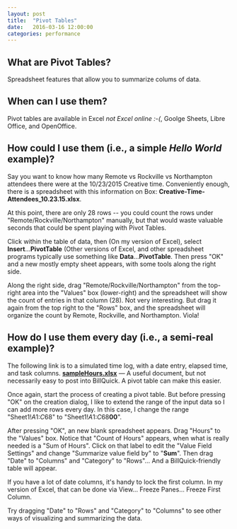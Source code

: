 ```yaml
---
layout: post
title:  "Pivot Tables"
date:   2016-03-16 12:00:00
categories: performance
---
```


What are Pivot Tables?
----------------------

Spreadsheet features that allow you to summarize colums of data.

When can I use them?
--------------------

Pivot tables are available in Excel _not Excel online :-(_, Goolge Sheets, Libre Office, and OpenOffice.

How could I use them (i.e., a simple _Hello World_ example)?
------------------

Say you want to know how many Remote vs Rockville vs Northampton attendees there were at the 10/23/2015 Creative time.
Conveniently enough, there is a spreadsheet with this information on Box: **Creative-Time-Attendees_10.23.15.xlsx**.

At this point, there are only 28 rows -- you could count the rows under "Remote/Rockville/Northampton" manually, but that would waste valuable seconds that could be spent playing with Pivot Tables.

Click within the table of data, then (On my version of Excel), select **Insert**...**PivotTable** (Other versions of Excel, and other spreadsheet programs typically use something like **Data**...**PivotTable**.  Then press "OK" and a new mostly empty sheet appears, with some tools along the right side.

Along the right side, drag "Remote/Rockville/Northampton" from the top-right area into the "Values" box (lower-right) and the spreadsheet will show the count of entries in that column (28). Not very interesting. But drag it again from the top right to the "Rows" box, and the spreadsheet will organize the count by Remote, Rockville, and Northampton. Viola!

How do I use them every day (i.e., a semi-real example)?
--------------------

The following link is to a simulated time log, with a date entry, elapsed time, and task columns. [**sampleHours.xlsx**](/resources/sampleHours.xlsx) &mdash; A useful document, but not necessarily easy to post into BillQuick.  A pivot table can make this easier.  

Once again, start the process of creating a pivot table.  But before pressing "OK" on the creation dialog, I like to extend the range of the input data so I can add more rows every day.  In this case, I change the range "Sheet1!$A$1:$C$68" to "Sheet1!$A$1:$C$68**00**".

After pressing "OK", an new blank spreadsheet appears.  Drag "Hours" to the "Values" box.  Notice that "Count of Hours" appears, when what is really needed is a "Sum of Hours". Click on that label to edit the "Value Field Settings" and change "Summarize value field by" to "**Sum**".  Then drag "Date" to "Columns" and "Category" to "Rows"... And a BillQuick-friendly table will appear.

If you have a lot of date columns, it's handy to lock the first column. In my version of Excel, that can be done via View... Freeze Panes... Freeze First Column.

Try dragging "Date" to "Rows" and "Category" to "Columns" to see other ways of visualizing and summarizing the data.
